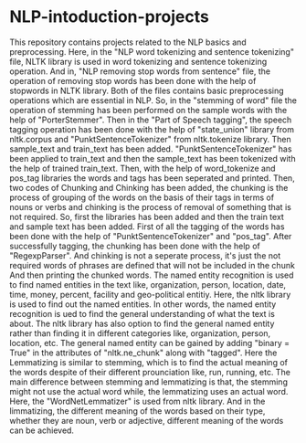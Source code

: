 # NLP-intoduction-projects
This repository contains projects related to the NLP basics and preprocessing.
Here, in the "NLP word tokenizing and sentence tokenizing" file, NLTK library is used in word tokenizing and sentence tokenizing operation. 
And in, "NLP removing stop words from sentence" file, the operation of removing stop words has been done with the help of stopwords in NLTK library.
Both of the files contains basic preprocessing operations which are essential in NLP.
So, in the "stemming of word" file the operation of stemming has been performed on the sample words with the help of "PorterStemmer". 
Then in the "Part of Speech tagging", the speech tagging operation has been done with the help of "state_union" library from nltk.corpus and "PunktSentenceTokenizer" from nltk.tokenize library. Then sample_text and train_text has been added. "PunktSentenceTokenizer" has been applied to train_text and then the sample_text has been tokenized with the help of trained train_text. Then, with the help of word_tokenize and pos_tag libraries the words and tags has been seperated and printed.
Then, two codes of Chunking and Chinking has been added, the chunking is the process of grouping of the words on the basis of their tags in terms of nouns or verbs and chinking is the process of removal of something that is not required. So, first the libraries has been added and then  the train text and sample text has been added. First of all the tagging of the words has been done with the help of "PunktSentenceTokenizer" and "pos_tag". After successfully tagging, the chunking has been done with the help of "RegexpParser". And chinking is not a seperate process, it's just the not required words of phrases are defined that will not be included in the chunk And then printing the chunked words.
The named entity recognition is used to find named entities in the text like, organization, person, location, date, time, money, percent, facility and geo-political entitiy. Here, the nltk library is used to find out the named entities. In other words, the named entity recognition is ued to find the general understanding of what the text is about. The nltk library has also option to find the general named entity rather than finding it in different categories like, organization, person, location, etc. The general named entity can be gained by adding "binary = True" in the attributes of "nltk.ne_chunk" along with "tagged". 
Here the Lemmatizing is similar to stemming, which is to find the actual meaning of the words despite of their different prounciation like, run, running, etc. The main difference between stemming and lemmatizing is that, the stemming might not use the actual word while, the lemmatizing uses an actual word. Here, the "WordNetLemmatizer" is used from nltk library. And in the limmatizing, the different meaning of the words based on their type, whether they are noun, verb or adjective, different meaning of the words can be achieved.
